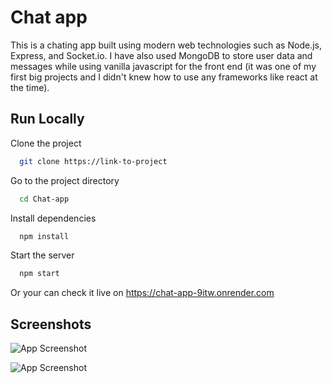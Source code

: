 
# Chat app

This is a chating app built using modern web technologies such as Node.js, Express, and Socket.io. I have also used MongoDB to store user data and messages while using vanilla javascript for the front end (it was one of my first big projects and I didn't knew how to use any frameworks like react at the time).


## Run Locally

Clone the project

```bash
  git clone https://link-to-project
```

Go to the project directory

```bash
  cd Chat-app
```

Install dependencies

```bash
  npm install
```

Start the server

```bash
  npm start
```

Or your can check it live on https://chat-app-9itw.onrender.com


## Screenshots

![App Screenshot](https://user-images.githubusercontent.com/108191030/225292546-970c7e12-02fe-42ea-8397-6862384eb942.png)

![App Screenshot](https://user-images.githubusercontent.com/108191030/225292801-4c0ba03f-0f4a-4129-97bd-6a19e67df4d8.png)
